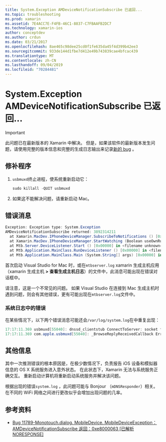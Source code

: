 ```yaml
---
title: System.Exception AMDeviceNotificationSubscribe 已返回...
ms.topic: troubleshooting
ms.prod: xamarin
ms.assetid: 7E4ACC7E-F4FB-46C1-8837-C7FBAAFB2DC7
ms.technology: xamarin-ios
author: conceptdev
ms.author: crdun
ms.date: 03/21/2017
ms.openlocfilehash: 8ae465c98dee25cd0f1fe635da45f4d399b42ee3
ms.sourcegitcommit: 933de144d1fbe7d412e49b743839cae4bfcac439
ms.translationtype: MT
ms.contentlocale: zh-CN
ms.lasthandoff: 09/04/2019
ms.locfileid: "70284481"
---
```

# <a name="systemexception-amdevicenotificationsubscribe-returned-"></a>System.Exception AMDeviceNotificationSubscribe 已返回...

> [!IMPORTANT]
> 此问题已在最新版本的 Xamarin 中解决。 但是，如果该软件的最新版本发生问题，请使用完整的版本信息和完整的生成日志输出来记录[新的 bug](~/cross-platform/troubleshooting/questions/howto-file-bug.md) 。


## <a name="fix"></a>修补程序

1. `usbmuxd`终止进程，使系统重新启动它：

    ```csharp
    sudo killall -QUIT usbmuxd
    ```

2. 如果这不能解决问题，请重新启动 Mac。

## <a name="error-message"></a>错误消息

```csharp
Exception: Exception type: System.Exception
AMDeviceNotificationSubscribe returned: 3892314211
  at Xamarin.MacDev.IPhoneDeviceManager.SubscribeToNotifications () [0x00000] in <filename unknown="">:0
  at Xamarin.MacDev.IPhoneDeviceManager.StartWatching (Boolean useOwnRunloop) [0x00000] in <filename unknown="">:0
  at Mtb.Server.DeviceListener.Start () [0x00000] in <filename unknown="">:0
  at Mtb.Application.MainClass.RunDeviceListener () [0x00000] in <filename unknown="">:0
  at Mtb.Application.MainClass.Main (System.String[] args) [0x00000] in <filename unknown="">:0
```

首次启动 Visual Studio for Mac 时，或在`mtbserver.log` xamarin 生成主机应用（xamarin 生成主机 **> 查看生成主机日志**）的文件中，此消息可能出现在错误对话框中。

请注意，这是一个不常见的问题。 如果 Visual Studio 在连接到 Mac 生成主机时遇到问题，则会有其他错误，更有可能出现在`mtbserver.log`文件中。

### <a name="errors-in-systemlog"></a>系统日志中的错误

在某些情况下，以下两个错误消息可能还会`/var/log/system.log`在中重复出现：

```csharp
17:17:11.369 usbmuxd[55040]: dnssd_clientstub ConnectToServer: socket failed 24 Too many open files
17:17:11.369 com.apple.usbmuxd[55040]: _BrowseReplyReceivedCallback Error doing DNSServiceResolve(): -65539
```

## <a name="additional-information"></a>其他信息

其中一次推测错误的根本原因是，在极少数情况下，负责报告 iOS 设备和模拟器信息的 OS X 系统服务进入意外状态。 在此状态下，Xamarin 无法与系统服务正确交互。 重新启动计算机将重新启动系统服务并解决该问题。

根据出现的错误`system.log` ，此问题可能与 Bonjour （`mDNSResponder`）相关。 在不同的 WiFi 网络之间进行更改似乎会增加出现问题的几率。

## <a name="references"></a>参考资料

* [Bug 11789-Monotouch.dialog. MobileDevice. MobileDeviceException：AMDeviceNotificationSubscribe 返回：0xe8000063 [已解析 NORESPONSE]](https://bugzilla.xamarin.com/show_bug.cgi?id=11789)
